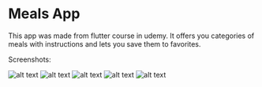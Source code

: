 # Meals App

This app was made from flutter course in udemy. It offers you categories of meals with instructions and lets you save them to favorites.

Screenshots:

![alt text](https://github.com/sekne18/MealsApp/blob/main/assets/images/scr1.png?raw=false)
![alt text](https://github.com/sekne18/MealsApp/blob/main/assets/images/scr2.png?raw=false)
![alt text](https://github.com/sekne18/MealsApp/blob/main/assets/images/scr3.png?raw=false)
![alt text](https://github.com/sekne18/MealsApp/blob/main/assets/images/scr4.png?raw=false)
![alt text](https://github.com/sekne18/MealsApp/blob/main/assets/images/scr5.png?raw=false)
